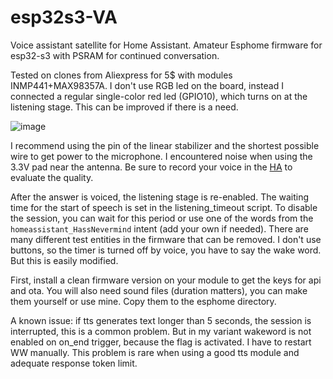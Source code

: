 # esp32s3-VA
Voice assistant satellite for Home Assistant.
Amateur Esphome firmware for esp32-s3 with PSRAM for continued conversation. 

Tested on clones from Aliexpress for 5$ with modules INMP441+MAX98357A. I don't use RGB led on the board, instead I connected a regular single-color red led (GPIO10), which turns on at the listening stage. This can be improved if there is a need.

![image](https://github.com/user-attachments/assets/f13fd72c-db80-42bf-bcf8-e0c01208010a)

I recommend using the pin of the linear stabilizer and the shortest possible wire to get power to the microphone. I encountered noise when using the 3.3V pad near the antenna. Be sure to record your voice in the [HA](https://www.home-assistant.io/voice_control/troubleshooting/#to-tweak-the-assist-audio-configuration-for-your-device) to evaluate the quality.

After the answer is voiced, the listening stage is re-enabled. The waiting time for the start of speech is set in the listening_timeout script. To disable the session, you can wait for this period or use one of the words from the `homeassistant_HassNevermind` intent (add your own if needed).
There are many different test entities in the firmware that can be removed. I don't use buttons, so the timer is turned off by voice, you have to say the wake word. But this is easily modified.

First, install a clean firmware version on your module to get the keys for api and ota. You will also need sound files (duration matters), you can make them yourself or use mine. Copy them to the esphome directory.


A known issue: if tts generates text longer than 5 seconds, the session is interrupted, this is a common problem. But in my variant wakeword is not enabled on on_end trigger, because the flag is activated. I have to restart WW manually. This problem is rare when using a good tts module and adequate response token limit.
